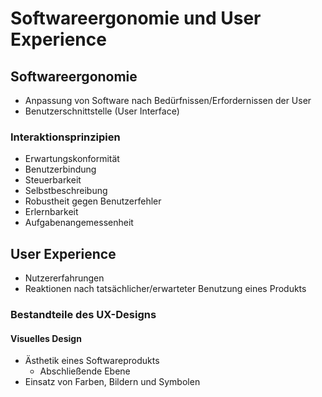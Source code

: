 # Softwareergonomie und User Experience

## Softwareergonomie
- Anpassung von Software nach Bedürfnissen/Erfordernissen der User
- Benutzerschnittstelle (User Interface)

### Interaktionsprinzipien 
- Erwartungskonformität
- Benutzerbindung
- Steuerbarkeit
- Selbstbeschreibung
- Robustheit gegen Benutzerfehler
- Erlernbarkeit
- Aufgabenangemessenheit

## User Experience
- Nutzererfahrungen
- Reaktionen nach tatsächlicher/erwarteter Benutzung eines Produkts

### Bestandteile des UX-Designs

#### Visuelles Design
- Ästhetik eines Softwareprodukts
  - Abschließende Ebene
- Einsatz von Farben, Bildern und Symbolen

